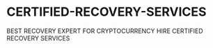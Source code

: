 # CERTIFIED-RECOVERY-SERVICES
BEST RECOVERY EXPERT FOR CRYPTOCURRENCY HIRE CERTIFIED RECOVERY SERVICES
